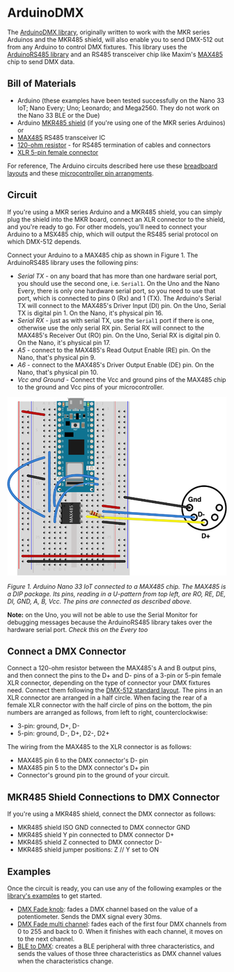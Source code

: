 # ArduinoDMX

The [ArduinoDMX library](https://github.com/arduino-libraries/ArduinoDMX), originally written to work with the MKR series Arduinos and the MKR485 shield, will also enable you to send DMX-512 out from any Arduino to control DMX fixtures. This library uses the [ArduinoRS485 library](https://github.com/arduino-libraries/ArduinoRS485) and an RS485 transceiver chip like Maxim's [MAX485](https://www.maximintegrated.com/en/products/interface/transceivers/MAX485.html) chip to send DMX data.

## Bill of Materials
* Arduino (these examples have been tested successfully on the Nano 33 IoT; Nano Every; Uno; Leonardo; and Mega2560. They do not work on the Nano 33 BLE or the Due)
* Arduino [MKR485 shield](https://store.arduino.cc/usa/arduino-mkr-485-shield) (if you're using one of the MKR series Arduinos) or
* [MAX485](https://www.digikey.com/product-detail/en/maxim-integrated/MAX485CPA/MAX485CPA-ND/948026) RS485 transceiver IC
* [120-ohm resistor](https://www.digikey.com/products/en?keywords=120QBK-ND) - for RS485 termination of cables and connectors
* [XLR 5-pin female connector](https://www.digikey.com/product-detail/en/amphenol-sine-systems-corp/AX5F8M/889-2166-ND/7695453)

For reference, The Arduino circuits described here use these [breadboard layouts](https://itp.nyu.edu/physcomp/breadboard-layouts/)  and these [microcontroller pin arrangments](https://itp.nyu.edu/physcomp/lessons/microcontrollers/microcontroller-pin-functions/).

## Circuit

If you're using a MKR series Arduino and a MKR485 shield, you can simply plug the shield into the MKR board, connect an XLR connector to the shield, and you're ready to go. For other models, you'll need to connect your Arduino to a MSX485 chip, which will output the RS485 serial protocol on which DMX-512 depends. 

Connect your Arduino to a MAX485 chip as shown in Figure 1. The ArduinoRS485 library uses the following pins:

* *Serial TX* - on any board that has more than one hardware serial port, you should use the second one, i.e. `Serial1`. On the Uno and the Nano Every, there is only one hardware serial port, so you need to use that port, which is connected to pins 0 (Rx) and 1 (TX). The Arduino's Serial TX will connect to the MAX485's Driver Input (DI) pin. On the Uno, Serial TX is digital pin 1. On the Nano, it's physical pin 16. 
* *Serial RX* - just as with serial TX, use the `Serial1` port if there is one, otherwise use the only serial RX pin. Serial RX will connect to the MAX485's Receiver Out (RO) pin. On the Uno, Serial RX is digital pin 0. On the Nano, it's physical pin 17.
* *A5* - connect to the MAX485's Read Output Enable (RE) pin. On the Nano, that's physical pin 9.
* *A6* - connect to the MAX485's Driver Output Enable (DE) pin. On the Nano, that's physical pin 10.
* *Vcc and Ground* - Connect the Vcc and ground pins of the MAX485 chip to the ground and Vcc pins of your microcontroller.

![Figure 1. Arduino Nano 33 IoT connected to a MAX485 chip.](img/nano-rs485.png)

_Figure 1. Arduino Nano 33 IoT connected to a MAX485 chip. The MAX485 is a DIP package. Its pins, reading in a U-pattern from top left, are RO, RE, DE, DI, GND, A, B, Vcc. The pins are connected as described above._

**Note:** on the Uno, you will not be able to use the Serial Monitor for debugging messages because the ArduinoRS485 library takes over the hardware serial port. *Check this on the Every too*

## Connect a DMX Connector

Connect a 120-ohm resistor between the MAX485's A and B output pins, and then connect the pins to the D+ and D- pins of a 3-pin or 5-pin female XLR connector, depending on the type of connector your DMX fixtures need. Connect them following the [DMX-512 standard layout](https://mediarealm.com.au/articles/dmx-3-pin-5-pin-wiring/). The pins in an XLR connector are arranged in a half circle. When facing the rear of a female XLR connector with the half circle of pins on the bottom, the pin numbers are arranged as follows, from left to right, counterclockwise:

* 3-pin: ground, D+, D-
* 5-pin: ground, D-, D+, D2-, D2+

The wiring from the MAX485 to the XLR connector is as follows:

* MAX485 pin 6 to the DMX connector's D- pin
* MAX485 pin 5 to the DMX connector's D+ pin
* Connector's ground pin to the ground of your circuit.

## MKR485 Shield Connections to DMX Connector

If you're using a MKR485 shield, connect the DMX connector as follows:

* MKR485 shield ISO GND connected to DMX connector GND
* MKR485 shield Y pin connected to DMX connector D+ 
* MKR485 shield Z connected to DMX connector D-
* MKR485 shield jumper positions: Z \/\/ Y set to ON

## Examples
Once the circuit is ready, you can use any of the following examples or the [library's examples](https://github.com/arduino-libraries/ArduinoDMX/tree/master/examples) to get started.

* [DMX Fade knob](https://github.com/tigoe/DMX-Examples/tree/master/ArduinoDMX-Examples/DMXFadeKnob): fades a DMX channel based on the value of a potentiometer. Sends the DMX signal every 30ms.
* [DMX Fade multi channel](https://github.com/tigoe/DMX-Examples/tree/master/ArduinoDMX-Examples/DMXFadeMultiChannel): fades each of the first four DMX channels from 0 to 255 and back to 0. When it finishes with each channel, it moves on to the next channel.
* [BLE to DMX](https://github.com/tigoe/DMX-Examples/tree/master/ArduinoDMX-Examples/BLE_to_DMX): creates a BLE peripheral with three characteristics, and sends the values of those three characteristics as DMX channel values when the characteristics change. 





